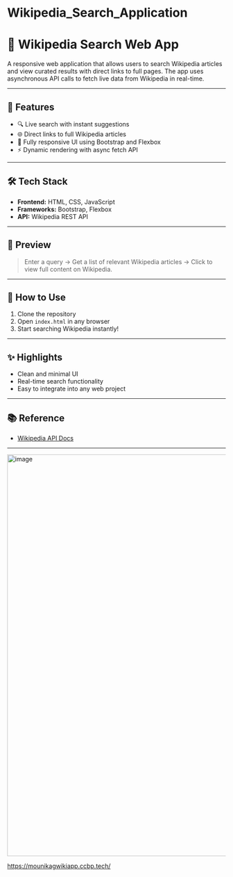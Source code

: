 # Wikipedia_Search_Application
# 🔎 Wikipedia Search Web App

A responsive web application that allows users to search Wikipedia articles and view curated results with direct links to full pages. The app uses asynchronous API calls to fetch live data from Wikipedia in real-time.

---

## 🚀 Features

- 🔍 Live search with instant suggestions
- 🌐 Direct links to full Wikipedia articles
- 📱 Fully responsive UI using Bootstrap and Flexbox
- ⚡ Dynamic rendering with async fetch API

---

## 🛠️ Tech Stack

- **Frontend:** HTML, CSS, JavaScript
- **Frameworks:** Bootstrap, Flexbox
- **API:** Wikipedia REST API

---

## 📸 Preview

> Enter a query → Get a list of relevant Wikipedia articles → Click to view full content on Wikipedia.

---

## 📁 How to Use

1. Clone the repository  
2. Open `index.html` in any browser  
3. Start searching Wikipedia instantly!

---

## ✨ Highlights

- Clean and minimal UI
- Real-time search functionality
- Easy to integrate into any web project

---

## 📚 Reference

- [Wikipedia API Docs](https://www.mediawiki.org/wiki/API:Main_page)

---
<img width="1920" height="925" alt="image" src="https://github.com/user-attachments/assets/057b6216-b511-43e8-a601-a26d743d2669" />

https://mounikagwikiapp.ccbp.tech/

